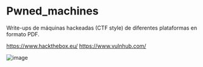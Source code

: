 # Pwned_machines
Write-ups de máquinas hackeadas (CTF style) de diferentes plataformas en formato PDF.

https://www.hackthebox.eu/
https://www.vulnhub.com/

![image](https://github.com/Pr1or95/Pwned_machines/assets/135025186/2f34ad85-8f53-44f3-9908-311bc4bbb58b)
